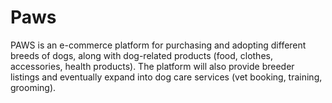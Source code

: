 # Paws
PAWS is an e-commerce platform for purchasing and adopting different breeds of dogs, along with dog-related products (food, clothes, accessories, health products). The platform will also provide breeder listings and eventually expand into dog care services (vet booking, training, grooming).
